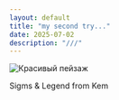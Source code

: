 ```yaml
---
layout: default
title: "my second try..."
date: 2025-07-02
description: "///"
---
```

![Красивый пейзаж](https://i.postimg.cc/nr2cw8Mn/sirius-29062025.jpg)

Sigms & Legend from Kem
